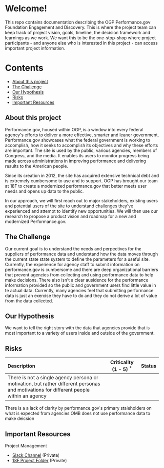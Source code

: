# Welcome!
This repo contains documentation describing the OGP Performance.gov Foundation Engagement and Discovery. This is where the project team can keep track of project vision, goals, timeline, the decision framework and learnings as we work. We want this to be the one-stop-shop where project participants - and anyone else who is interested in this project - can access important project information. 

# Contents 
* [About this project](#about-this-project)
* [The Challenge](#the-challenge)
* [Our Hypothesis](#our-hypothesis)
* [Risks](#risks)
* [Important Resources](#important-resources)

## About this project 
Performance.gov, housed within OGP, is a window into every federal agency's efforts to deliver a more effective, smarter and leaner government. Performance.gov showcases what the federal government is working to accomplish, how it seeks to accomplish its objectives and why these efforts are important. The site is used by the public, various agencies, members of Congress, and the media. It enables its users to monitor progress being made across administrations in improving performance and delivering results to the American people.
 
Since its creation in 2012, the site has acquired extensive technical debt and is extremely cumbersome to use and to support. OGP has brought our team at 18F to create a modernized performance.gov that better meets user needs and opens up data to the public.

In our approach, we will first reach out to major stakeholders, existing users and potential users of the site to understand challenges they've experienced and attempt to identify new opportunities. We will then use our research to propose a product vision and roadmap for a new and modernized Performance.gov.

## The Challenge 
Our current goal is to understand the needs and perpectives for the suppliers of performance data and understand how the data moves through the current state state system to define the parameters for a useful site. Currently, the experience for agency staff to submit information on performance.gov is cumbersome and there are deep organizational barriers that prevent agencies from collecting and using performance data to help make decisions. There also isn't a clear ausidence for the performance information provided so the public and government users find little value in te actual data. Currently, many agencies feel that submitting performance data is just an exercise they have to do and they do not derive a lot of value from the data collected. 

## Our Hypothesis
We want to tell the right story with the data that agencies provide that is most important to a variety of users inside and outside of the government.   


## Risks


| Description  | Criticality (1 - 5) <sup>*</sup> | Status  |
|:---|:---:|:---:|
| There is not a single agency persona or motivation, but rather different personas and motivations for different people within an agency | 
There is a a lack of clarity by performance.gov's primary staleholders on what is expected from agencies 
OMB does not use performance data to make deicsion 

## Important Resources 

Project Management
* [Slack Channel](https://gsa-tts.slack.com/messages/C79M78VQC/convo/G0LSHU0PP-1510239239.000251/) (Private)
* [18F Project Folder](https://drive.google.com/drive/u/1/folders/0Bykd9KmMpACXRUl2RDdGZjNucFk?ths=true) (Private)

